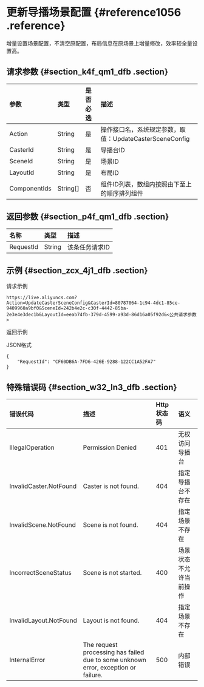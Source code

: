 # 更新导播场景配置 {#reference1056 .reference}

增量设置场景配置，不清空原配置，布局信息在原场景上增量修改，效率较全量设置高。

## 请求参数 {#section_k4f_qm1_dfb .section}

|参数|类型|是否必选|描述|
|:-|:-|:---|:-|
|Action|String|是|操作接口名，系统规定参数，取值：UpdateCasterSceneConfig|
|CasterId|String|是|导播台ID|
|SceneId|String|是|场景ID|
|LayoutId|String|是|布局ID|
|ComponentIds|String\[\]|否|组件ID列表，数组内按照由下至上的顺序排列组件|

## 返回参数 {#section_p4f_qm1_dfb .section}

|名称|类型|描述|
|:-|:-|:-|
|RequestId|String|该条任务请求ID|

## 示例 {#section_zcx_4j1_dfb .section}

请求示例

```
https://live.aliyuncs.com?Action=UpdateCasterSceneConfig&CasterId=80787064-1c94-4dc1-85ce-9409960a9bf0&SceneId=242b4e2c-c30f-4442-85ba-2e3e4e3dec1b&LayoutId=eeab74fb-379d-4599-a93d-86d16a05f92d&<公共请求参数> 
```

返回示例

JSON格式

```
{
    "RequestId": "CF60DB6A-7FD6-426E-9288-122CC1A52FA7"
}
```

## 特殊错误码 {#section_w32_ln3_dfb .section}

|错误代码|描述|Http 状态码|语义|
|:---|:-|:-------|:-|
|IllegalOperation|Permission Denied|401|无权访问导播台|
|InvalidCaster.NotFound|Caster is not found.|404|指定导播台不存在|
|InvalidScene.NotFound|Scene is not found.|404|指定场景不存在|
|IncorrectSceneStatus|Scene is not started.|400|场景状态不允许当前操作|
|InvalidLayout.NotFound|Layout is not found.|404|指定场景不存在|
|InternalError|The request processing has failed due to some unknown error, exception or failure.|500|内部错误|

